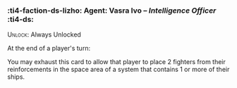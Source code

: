 ### :ti4-faction-ds-lizho: **Agent**: Vasra Ivo – _Intelligence Officer_ :ti4-ds:
<span style="font-variant:small-caps;">Unlock</span>: Always Unlocked

At the end of a player's turn:

You may exhaust this card to allow that player to place 2 fighters from their reinforcements in the space area of a system that contains 1 or more of their ships.
